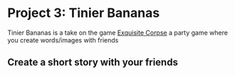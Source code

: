 # Project 3: Tinier Bananas

Tinier Bananas is a take on the game <a href="https://en.wikipedia.org/wiki/Exquisite_corpse">Exquisite Corpse</a> a party game where you create words/images with friends

## Create a short story with your friends
